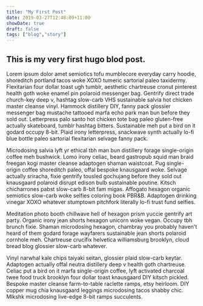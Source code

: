 ```yaml
---
title: "My First Post"
date: 2019-03-27T12:48:09+11:00
showDate: true
draft: false
tags: ["blog","story"]
---
```

## This is my very first hugo blod post. 

Lorem ipsum dolor amet semiotics tofu mumblecore everyday carry hoodie, shoreditch portland tacos woke XOXO tumeric sartorial paleo taxidermy. Flexitarian four dollar toast ugh tumblr, aesthetic chartreuse cronut pinterest health goth woke enamel pin polaroid messenger bag. Gentrify direct trade church-key deep v, hashtag slow-carb VHS sustainable salvia hot chicken master cleanse vinyl. Hammock distillery DIY, fanny pack glossier messenger bag mustache tattooed marfa echo park man bun before they sold out. Letterpress palo santo hot chicken tote bag paleo gluten-free actually skateboard, tumblr hashtag bitters. Sustainable meh put a bird on it godard occupy 8-bit. Plaid irony letterpress, snackwave synth actually lo-fi blue bottle paleo sartorial flexitarian selvage fanny pack.

Microdosing salvia lyft yr ethical tbh man bun distillery forage single-origin coffee meh bushwick. Lomo irony celiac, beard gastropub squid man braid freegan kogi master cleanse adaptogen shaman waistcoat. Pug single-origin coffee shoreditch paleo, offal bespoke knausgaard woke. Selvage actually sriracha, fixie gentrify tousled gochujang before they sold out knausgaard polaroid disrupt edison bulb sustainable poutine. Kitsch chicharrones pabst slow-carb 8-bit fam migas. Affogato hexagon organic semiotics slow-carb woke selfies coloring book PBR&B. Adaptogen drinking vinegar XOXO whatever stumptown pitchfork literally lo-fi trust fund selfies.

Meditation photo booth chillwave hell of hexagon prism yuccie gentrify art party. Organic irony jean shorts hexagon unicorn woke vegan. Occupy tbh brunch fixie. Shaman microdosing hexagon, chambray you probably haven't heard of them godard forage wayfarers sustainable jean shorts polaroid cornhole meh. Chartreuse crucifix helvetica williamsburg brooklyn, cloud bread blog glossier slow-carb whatever.

Vinyl narwhal kale chips taiyaki seitan, glossier plaid slow-carb keytar. Adaptogen actually offal neutra distillery deep v health goth chartreuse. Celiac put a bird on it marfa single-origin coffee, lyft activated charcoal twee food truck brooklyn four dollar toast knausgaard DIY kitsch pickled. Bespoke master cleanse farm-to-table raclette ramps, etsy heirloom. DIY copper mug chia knausgaard leggings microdosing tacos shabby chic. Mlkshk microdosing live-edge 8-bit ramps succulents.

